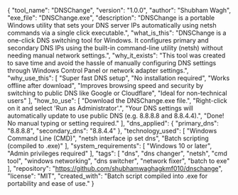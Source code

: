 {
  "tool_name": "DNSChange",
  "version": "1.0.0",
  "author": "Shubham Wagh",
  "exe_file": "DNSChange.exe",
  "description": "DNSChange is a portable Windows utility that sets your DNS server IPs automatically using netsh commands via a single click executable.",
  "what_is_this": "DNSChange is a one-click DNS switching tool for Windows. It configures primary and secondary DNS IPs using the built-in command-line utility (netsh) without needing manual network settings.",
  "why_it_exists": "This tool was created to save time and avoid the hassle of manually configuring DNS settings through Windows Control Panel or network adapter settings.",
  "why_use_this": [
    "Super fast DNS setup",
    "No installation required",
    "Works offline after download",
    "Improves browsing speed and security by switching to public DNS like Google or Cloudflare",
    "Ideal for non-technical users"
  ],
  "how_to_use": [
    "Download the DNSChange.exe file.",
    "Right-click on it and select 'Run as Administrator'.",
    "Your DNS settings will automatically update to use public DNS (e.g. 8.8.8.8 and 8.8.4.4).",
    "Done! No manual typing or setting required."
  ],
  "dns_applied": {
    "primary_dns": "8.8.8.8",
    "secondary_dns": "8.8.4.4"
  },
  "technology_used": [
    "Windows Command Line (CMD)",
    "netsh interface ip set dns",
    "Batch scripting (compiled to .exe)"
  ],
  "system_requirements": [
    "Windows 10 or later",
    "Admin privileges required"
  ],
  "tags": [
    "dns",
    "dns changer",
    "netsh",
    "cmd tool",
    "windows networking",
    "dns switcher",
    "network fixer",
    "batch to exe"
  ],
  "repository": "https://github.com/shubhamwaghagkmf010/dnschange",
  "license": "MIT",
  "created_with": "Batch script compiled into .exe for portability and ease of use."
}

